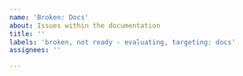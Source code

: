 ```yaml
---
name: 'Broken: Docs'
about: Issues within the documentation
title: ''
labels: 'broken, not ready - evaluating, targeting: docs'
assignees: ''

---
```



